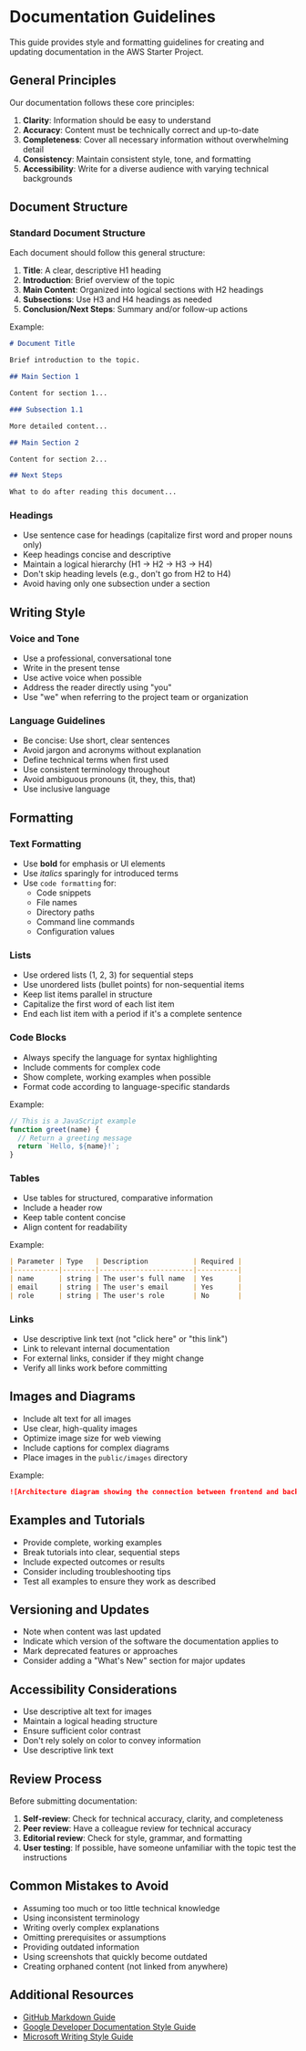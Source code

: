# Documentation Guidelines

This guide provides style and formatting guidelines for creating and updating documentation in the AWS Starter Project.

## General Principles

Our documentation follows these core principles:

1. **Clarity**: Information should be easy to understand
2. **Accuracy**: Content must be technically correct and up-to-date
3. **Completeness**: Cover all necessary information without overwhelming detail
4. **Consistency**: Maintain consistent style, tone, and formatting
5. **Accessibility**: Write for a diverse audience with varying technical backgrounds

## Document Structure

### Standard Document Structure

Each document should follow this general structure:

1. **Title**: A clear, descriptive H1 heading
2. **Introduction**: Brief overview of the topic
3. **Main Content**: Organized into logical sections with H2 headings
4. **Subsections**: Use H3 and H4 headings as needed
5. **Conclusion/Next Steps**: Summary and/or follow-up actions

Example:

```markdown
# Document Title

Brief introduction to the topic.

## Main Section 1

Content for section 1...

### Subsection 1.1

More detailed content...

## Main Section 2

Content for section 2...

## Next Steps

What to do after reading this document...
```

### Headings

- Use sentence case for headings (capitalize first word and proper nouns only)
- Keep headings concise and descriptive
- Maintain a logical hierarchy (H1 → H2 → H3 → H4)
- Don't skip heading levels (e.g., don't go from H2 to H4)
- Avoid having only one subsection under a section

## Writing Style

### Voice and Tone

- Use a professional, conversational tone
- Write in the present tense
- Use active voice when possible
- Address the reader directly using "you"
- Use "we" when referring to the project team or organization

### Language Guidelines

- Be concise: Use short, clear sentences
- Avoid jargon and acronyms without explanation
- Define technical terms when first used
- Use consistent terminology throughout
- Avoid ambiguous pronouns (it, they, this, that)
- Use inclusive language

## Formatting

### Text Formatting

- Use **bold** for emphasis or UI elements
- Use *italics* sparingly for introduced terms
- Use `code formatting` for:
  - Code snippets
  - File names
  - Directory paths
  - Command line commands
  - Configuration values

### Lists

- Use ordered lists (1, 2, 3) for sequential steps
- Use unordered lists (bullet points) for non-sequential items
- Keep list items parallel in structure
- Capitalize the first word of each list item
- End each list item with a period if it's a complete sentence

### Code Blocks

- Always specify the language for syntax highlighting
- Include comments for complex code
- Show complete, working examples when possible
- Format code according to language-specific standards

Example:

```javascript
// This is a JavaScript example
function greet(name) {
  // Return a greeting message
  return `Hello, ${name}!`;
}
```

### Tables

- Use tables for structured, comparative information
- Include a header row
- Keep table content concise
- Align content for readability

Example:

```markdown
| Parameter | Type   | Description           | Required |
|-----------|--------|-----------------------|----------|
| name      | string | The user's full name  | Yes      |
| email     | string | The user's email      | Yes      |
| role      | string | The user's role       | No       |
```

### Links

- Use descriptive link text (not "click here" or "this link")
- Link to relevant internal documentation
- For external links, consider if they might change
- Verify all links work before committing

## Images and Diagrams

- Include alt text for all images
- Use clear, high-quality images
- Optimize image size for web viewing
- Include captions for complex diagrams
- Place images in the `public/images` directory

Example:

```markdown
![Architecture diagram showing the connection between frontend and backend components](../images/architecture-diagram.png)
```

## Examples and Tutorials

- Provide complete, working examples
- Break tutorials into clear, sequential steps
- Include expected outcomes or results
- Consider including troubleshooting tips
- Test all examples to ensure they work as described

## Versioning and Updates

- Note when content was last updated
- Indicate which version of the software the documentation applies to
- Mark deprecated features or approaches
- Consider adding a "What's New" section for major updates

## Accessibility Considerations

- Use descriptive alt text for images
- Maintain a logical heading structure
- Ensure sufficient color contrast
- Don't rely solely on color to convey information
- Use descriptive link text

## Review Process

Before submitting documentation:

1. **Self-review**: Check for technical accuracy, clarity, and completeness
2. **Peer review**: Have a colleague review for technical accuracy
3. **Editorial review**: Check for style, grammar, and formatting
4. **User testing**: If possible, have someone unfamiliar with the topic test the instructions

## Common Mistakes to Avoid

- Assuming too much or too little technical knowledge
- Using inconsistent terminology
- Writing overly complex explanations
- Omitting prerequisites or assumptions
- Providing outdated information
- Using screenshots that quickly become outdated
- Creating orphaned content (not linked from anywhere)

## Additional Resources

- [GitHub Markdown Guide](https://guides.github.com/features/mastering-markdown/)
- [Google Developer Documentation Style Guide](https://developers.google.com/style)
- [Microsoft Writing Style Guide](https://docs.microsoft.com/en-us/style-guide/welcome/)
